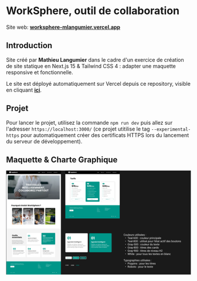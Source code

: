 # WorkSphere, outil de collaboration

Site web: **[worksphere-mlangumier.vercel.app](https://worksphere-mlangumier.vercel.app/)**

## Introduction

Site créé par **Mathieu Langumier** dans le cadre d'un exercice de création de site statique en Next.js 15 & Tailwind CSS 4 : adapter une maquette responsive et fonctionnelle.

Le site est déployé automatiquement sur Vercel depuis ce repository, visible en cliquant **[ici](https://worksphere-mlangumier.vercel.app/)**.

## Projet

Pour lancer le projet, utilisez la commande `npm run dev` puis allez sur l'adresser `https://localhost:3000/` (ce projet utitilise le tag `--experimental-https` pour automatiquement créer des certificats HTTPS lors du lancement du serveur de développement).

## Maquette & Charte Graphique

![Screenshot de la maquette et de la charte graphique](./public/screenshot-maquette.png)
